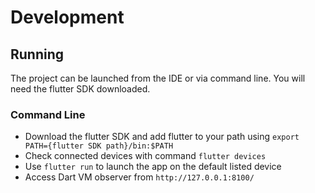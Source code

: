 # Development

## Running

The project can be launched from the IDE or via command line. You will need the flutter SDK downloaded.

### Command Line
- Download the flutter SDK and add flutter to your path using `export PATH={flutter SDK path}/bin:$PATH` 
- Check connected devices with command  `flutter devices`
- Use `flutter run` to launch the app on the default listed device
- Access Dart VM observer from `http://127.0.0.1:8100/`